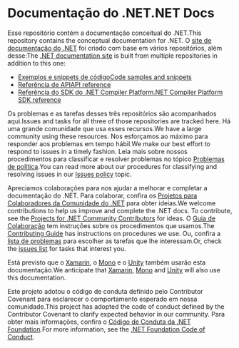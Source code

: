 # <a name="net-docs"></a><span data-ttu-id="4ce3a-101">Documentação do .NET</span><span class="sxs-lookup"><span data-stu-id="4ce3a-101">.NET Docs</span></span>

<span data-ttu-id="4ce3a-102">Esse repositório contém a documentação conceitual do .NET.</span><span class="sxs-lookup"><span data-stu-id="4ce3a-102">This repository contains the conceptual documentation for .NET.</span></span> <span data-ttu-id="4ce3a-103">O [site de documentação do .NET](https://docs.microsoft.com/dotnet) foi criado com base em vários repositórios, além desse:</span><span class="sxs-lookup"><span data-stu-id="4ce3a-103">The [.NET documentation site](https://docs.microsoft.com/dotnet) is built from multiple repositories in addition to this one:</span></span>

- [<span data-ttu-id="4ce3a-104">Exemplos e snippets de código</span><span class="sxs-lookup"><span data-stu-id="4ce3a-104">Code samples and snippets</span></span>](https://github.com/dotnet/samples)
- [<span data-ttu-id="4ce3a-105">Referência de API</span><span class="sxs-lookup"><span data-stu-id="4ce3a-105">API reference</span></span>](https://github.com/dotnet/dotnet-api-docs)
- [<span data-ttu-id="4ce3a-106">Referência do SDK do .NET Compiler Platform</span><span class="sxs-lookup"><span data-stu-id="4ce3a-106">.NET Compiler Platform SDK reference</span></span>](https://github.com/dotnet/roslyn-api-docs)

<span data-ttu-id="4ce3a-107">Os problemas e as tarefas desses três repositórios são acompanhados aqui.</span><span class="sxs-lookup"><span data-stu-id="4ce3a-107">Issues and tasks for all three of those repositories are tracked here.</span></span> <span data-ttu-id="4ce3a-108">Há uma grande comunidade que usa esses recursos.</span><span class="sxs-lookup"><span data-stu-id="4ce3a-108">We have a large community using these resources.</span></span> <span data-ttu-id="4ce3a-109">Nos esforçamos ao máximo para responder aos problemas em tempo hábil.</span><span class="sxs-lookup"><span data-stu-id="4ce3a-109">We make our best effort to respond to issues in a timely fashion.</span></span> <span data-ttu-id="4ce3a-110">Leia mais sobre nossos procedimentos para classificar e resolver problemas no tópico [Problemas de política](issues-policy.md).</span><span class="sxs-lookup"><span data-stu-id="4ce3a-110">You can read more about our procedures for classifying and resolving issues in our [Issues policy](issues-policy.md) topic.</span></span>

<span data-ttu-id="4ce3a-111">Apreciamos colaborações para nos ajudar a melhorar e completar a documentação do .NET. Para colaborar, confira os [Projetos para Colaboradores da Comunidade do .NET](https://github.com/dotnet/docs/projects/35) para obter ideias.</span><span class="sxs-lookup"><span data-stu-id="4ce3a-111">We welcome contributions to help us improve and complete the .NET docs. To contribute, see the [Projects for .NET Community Contributors](https://github.com/dotnet/docs/projects/35) for ideas.</span></span> <span data-ttu-id="4ce3a-112">O [Guia de Colaboração](CONTRIBUTING.md) tem instruções sobre os procedimentos que usamos.</span><span class="sxs-lookup"><span data-stu-id="4ce3a-112">The [Contributing Guide](CONTRIBUTING.md) has instructions on procedures we use.</span></span> <span data-ttu-id="4ce3a-113">Ou, confira a [lista de problemas](https://github.com/dotnet/docs/issues) para escolher as tarefas que lhe interessam.</span><span class="sxs-lookup"><span data-stu-id="4ce3a-113">Or, check the [issues list](https://github.com/dotnet/docs/issues) for tasks that interest you.</span></span>

<span data-ttu-id="4ce3a-114">Está previsto que o [Xamarin](https://docs.microsoft.com/xamarin), o [Mono](http://docs.go-mono.com/?link=root%3a%2fclasslib) e o [Unity](https://docs.unity3d.com/Manual/index.html) também usarão esta documentação.</span><span class="sxs-lookup"><span data-stu-id="4ce3a-114">We anticipate that [Xamarin](https://docs.microsoft.com/xamarin), [Mono](http://docs.go-mono.com/?link=root%3a%2fclasslib) and [Unity](https://docs.unity3d.com/Manual/index.html) will also use this documentation.</span></span>

<span data-ttu-id="4ce3a-115">Este projeto adotou o código de conduta definido pelo Contributor Covenant para esclarecer o comportamento esperado em nossa comunidade.</span><span class="sxs-lookup"><span data-stu-id="4ce3a-115">This project has adopted the code of conduct defined by the Contributor Covenant to clarify expected behavior in our community.</span></span>
<span data-ttu-id="4ce3a-116">Para obter mais informações, confira o [Código de Conduta da .NET Foundation](https://dotnetfoundation.org/code-of-conduct).</span><span class="sxs-lookup"><span data-stu-id="4ce3a-116">For more information, see the [.NET Foundation Code of Conduct](https://dotnetfoundation.org/code-of-conduct).</span></span>
